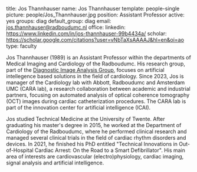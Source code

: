title: Jos Thannhauser
name: Jos Thannhauser
template: people-single
picture: people/Jos_Thannhauser.jpg
position: Assistant Professor
active: yes
groups: diag
default_group: diag
email: jos.thannhauser@radboudumc.nl
office: 
linkedin: https://www.linkedin.com/in/jos-thannhauser-99b4434a/
scholar: https://scholar.google.com/citations?user=vNbTaXsAAAAJ&hl=en&oi=ao
type: faculty

Jos Thannhauser (1989) is an Assistant Professor within the departments of Medical Imaging and Cardiology of the Radboudumc. His research group, part of the [Diagnostic Image Analysis Group](http://www.diagnijmegen.nl), focuses on artificial intellegence based solutions in the field of cardiology. Since 2023, Jos is manager of the Cardiology lab with Abbott, Radboudumc and Amsterdam UMC (CARA lab), a research collaboration between academic and industrial partners, focusing on automated analysis of optical coherence tomography (OCT) images during cardiac catheterization procedures. The CARA lab is part of the innovation center for artificial intelligence (ICAI).

Jos studied Technical Medicine at the University of Twente. After graduating his master's degree in 2015, he worked at the Department of Cardiology of the Radboudumc, where he performed clinical research and managed several clinical trials in the field of cardiac rhythm disorders and devices. In 2021, he finished his PhD entitled "Technical Innovations in Out-of-Hospital Cardiac Arrest: On the Road to a Smart Defibrillator". His main area of interests are cardiovascular (electro)physiology, cardiac imaging, signal analysis and artificial intelligence.
